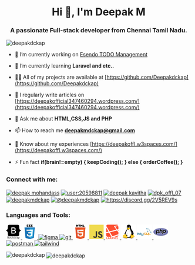 <h1 align="center">Hi 👋, I'm Deepak M</h1>
<h3 align="center">A passionate Full-stack developer from Chennai Tamil Nadu.</h3>

<p align="left"> <img src="https://komarev.com/ghpvc/?username=deepakdckap&label=Profile%20views&color=0e75b6&style=flat" alt="deepakdckap" /> </p>

- 🔭 I’m currently working on [Esendo TODO Management](https://github.com/vigneshshankardckap/TODO_Application.git)

- 🌱 I’m currently learning **Laravel and etc..**

- 👨‍💻 All of my projects are available at [https://github.com/Deepakdckap](https://github.com/Deepakdckap)

- 📝 I regularly write articles on [https://deepakofficial347460294.wordpress.com/](https://deepakofficial347460294.wordpress.com/)

- 💬 Ask me about **HTML,CSS,JS and PHP**

- 📫 How to reach me **deepakmdckap@gmail.com**

- 📄 Know about my experiences [https://deepakoffl.w3spaces.com/](https://deepakoffl.w3spaces.com/)

- ⚡ Fun fact **if(brain!=empty) { keepCoding(); } else { orderCoffee(); }**

<h3 align="left">Connect with me:</h3>
<p align="left">
<a href="https://linkedin.com/in/deepak mohandass" target="blank"><img align="center" src="https://raw.githubusercontent.com/rahuldkjain/github-profile-readme-generator/master/src/images/icons/Social/linked-in-alt.svg" alt="deepak mohandass" height="30" width="40" /></a>
<a href="https://stackoverflow.com/users/user:20598811" target="blank"><img align="center" src="https://raw.githubusercontent.com/rahuldkjain/github-profile-readme-generator/master/src/images/icons/Social/stack-overflow.svg" alt="user:20598811" height="30" width="40" /></a>
<a href="https://fb.com/deepak kavitha" target="blank"><img align="center" src="https://raw.githubusercontent.com/rahuldkjain/github-profile-readme-generator/master/src/images/icons/Social/facebook.svg" alt="deepak kavitha" height="30" width="40" /></a>
<a href="https://instagram.com/dpk_offl_07" target="blank"><img align="center" src="https://raw.githubusercontent.com/rahuldkjain/github-profile-readme-generator/master/src/images/icons/Social/instagram.svg" alt="dpk_offl_07" height="30" width="40" /></a>
<a href="https://medium.com/deepakmdckap" target="blank"><img align="center" src="https://raw.githubusercontent.com/rahuldkjain/github-profile-readme-generator/master/src/images/icons/Social/medium.svg" alt="deepakmdckap" height="30" width="40" /></a>
<a href="https://www.hackerrank.com/@deepakmdckap" target="blank"><img align="center" src="https://raw.githubusercontent.com/rahuldkjain/github-profile-readme-generator/master/src/images/icons/Social/hackerrank.svg" alt="@deepakmdckap" height="30" width="40" /></a>
<a href="https://discord.gg/https://discord.gg/2V5REV9s" target="blank"><img align="center" src="https://raw.githubusercontent.com/rahuldkjain/github-profile-readme-generator/master/src/images/icons/Social/discord.svg" alt="https://discord.gg/2V5REV9s" height="30" width="40" /></a>
</p>

<h3 align="left">Languages and Tools:</h3>
<p align="left"> <a href="https://getbootstrap.com" target="_blank" rel="noreferrer"> <img src="https://raw.githubusercontent.com/devicons/devicon/master/icons/bootstrap/bootstrap-plain-wordmark.svg" alt="bootstrap" width="40" height="40"/> </a> <a href="https://www.w3schools.com/css/" target="_blank" rel="noreferrer"> <img src="https://raw.githubusercontent.com/devicons/devicon/master/icons/css3/css3-original-wordmark.svg" alt="css3" width="40" height="40"/> </a> <a href="https://www.figma.com/" target="_blank" rel="noreferrer"> <img src="https://www.vectorlogo.zone/logos/figma/figma-icon.svg" alt="figma" width="40" height="40"/> </a> <a href="https://git-scm.com/" target="_blank" rel="noreferrer"> <img src="https://www.vectorlogo.zone/logos/git-scm/git-scm-icon.svg" alt="git" width="40" height="40"/> </a> <a href="https://www.w3.org/html/" target="_blank" rel="noreferrer"> <img src="https://raw.githubusercontent.com/devicons/devicon/master/icons/html5/html5-original-wordmark.svg" alt="html5" width="40" height="40"/> </a> <a href="https://developer.mozilla.org/en-US/docs/Web/JavaScript" target="_blank" rel="noreferrer"> <img src="https://raw.githubusercontent.com/devicons/devicon/master/icons/javascript/javascript-original.svg" alt="javascript" width="40" height="40"/> </a> <a href="https://laravel.com/" target="_blank" rel="noreferrer"> <img src="https://raw.githubusercontent.com/devicons/devicon/master/icons/laravel/laravel-plain-wordmark.svg" alt="laravel" width="40" height="40"/> </a> <a href="https://www.linux.org/" target="_blank" rel="noreferrer"> <img src="https://raw.githubusercontent.com/devicons/devicon/master/icons/linux/linux-original.svg" alt="linux" width="40" height="40"/> </a> <a href="https://www.mysql.com/" target="_blank" rel="noreferrer"> <img src="https://raw.githubusercontent.com/devicons/devicon/master/icons/mysql/mysql-original-wordmark.svg" alt="mysql" width="40" height="40"/> </a> <a href="https://www.php.net" target="_blank" rel="noreferrer"> <img src="https://raw.githubusercontent.com/devicons/devicon/master/icons/php/php-original.svg" alt="php" width="40" height="40"/> </a> <a href="https://postman.com" target="_blank" rel="noreferrer"> <img src="https://www.vectorlogo.zone/logos/getpostman/getpostman-icon.svg" alt="postman" width="40" height="40"/> </a> <a href="https://tailwindcss.com/" target="_blank" rel="noreferrer"> <img src="https://www.vectorlogo.zone/logos/tailwindcss/tailwindcss-icon.svg" alt="tailwind" width="40" height="40"/> </a> </p>

<p><img align="left" src="https://github-readme-stats.vercel.app/api/top-langs?username=deepakdckap&show_icons=true&locale=en&layout=compact" alt="deepakdckap" /></p>

<p>&nbsp;<img align="center" src="https://github-readme-stats.vercel.app/api?username=deepakdckap&show_icons=true&locale=en" alt="deepakdckap" /></p>
